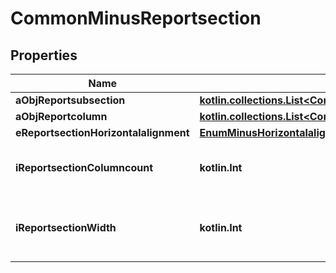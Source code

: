 
# CommonMinusReportsection

## Properties
Name | Type | Description | Notes
------------ | ------------- | ------------- | -------------
**aObjReportsubsection** | [**kotlin.collections.List&lt;CommonMinusReportsubsection&gt;**](CommonMinusReportsubsection.md) |  | 
**aObjReportcolumn** | [**kotlin.collections.List&lt;CommonMinusReportcolumn&gt;**](CommonMinusReportcolumn.md) |  | 
**eReportsectionHorizontalalignment** | [**EnumMinusHorizontalalignment**](EnumMinusHorizontalalignment.md) |  | 
**iReportsectionColumncount** | **kotlin.Int** | The number of Reportcolumns in the Reportsection | 
**iReportsectionWidth** | **kotlin.Int** | The combined width of all the Reportcolumns in the Reportsection | 



